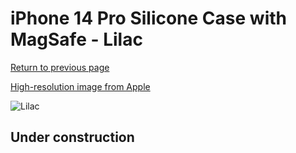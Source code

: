 # iPhone 14 Pro Silicone Case with MagSafe - Lilac

[Return to previous page](/iphone_14)

[High-resolution image from Apple](https://store.storeimages.cdn-apple.com/8756/as-images.apple.com/is/MPTJ3?wid=4500&hei=4500&fmt=png)

<div style="width: 512px"><img src="/almost_uncompressed/MPTJ3.webp" alt="Lilac"></div>

## Under construction
